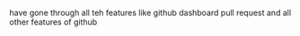 have gone through all teh features like github dashboard pull request and all other features of github
